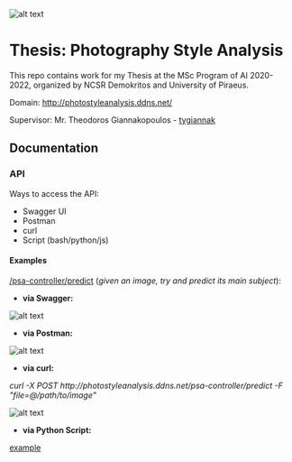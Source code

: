 ![alt text](https://i.imgur.com/68Juvpa.png)

# Thesis: Photography Style Analysis

This repo contains work for my Thesis at the MSc Program of AI 2020-2022, organized by NCSR Demokritos and University of Piraeus.

Domain: http://photostyleanalysis.ddns.net/

Supervisor: Mr. Theodoros Giannakopoulos - [tygiannak](https://github.com/tyiannak)

## Documentation

### API

Ways to access the API:

* Swagger UI
* Postman
* curl
* Script (bash/python/js)

#### Examples

[/psa-controller/predict](http://photostyleanalysis.ddns.net/psa-controller/predict) (*given an image, try and predict its main subject*):

* **via Swagger:**

![alt text](https://i.imgur.com/DrzHENN.png)

* **via Postman:**

![alt text](https://i.imgur.com/WkGvYIc.png)

* **via curl:**

*curl -X POST http://<!--This is a comment-->photostyleanalysis.ddns.net/<!--This is a comment-->psa-controller/predict -F "file=@/path/to/image"*

![alt text](https://i.imgur.com/J1fof8w.png)

* **via Python Script:** 

[example](https://github.com/mzouros/MSc_AI_thesis/blob/main/postReq.py)

